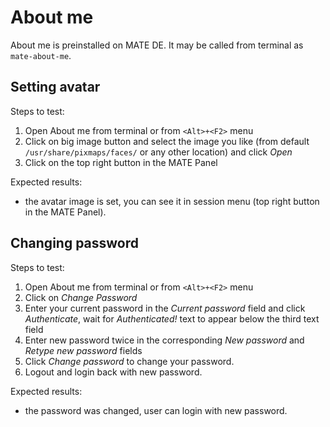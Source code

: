 # About me

About me is preinstalled on MATE DE. It may be called from terminal as `mate-about-me`.

## Setting avatar

Steps to test:

1. Open About me from terminal or from `<Alt>+<F2>` menu
1. Click on big image button and select the image you like (from default `/usr/share/pixmaps/faces/` or any other location) and click *Open*
1. Click on the top right button in the MATE Panel

Expected results:

* the avatar image is set, you can see it in session menu (top right button in the MATE Panel).

## Changing password

Steps to test:

1. Open About me from terminal or from `<Alt>+<F2>` menu
1. Click on *Change Password*
1. Enter your current password in the *Current password* field and click *Authenticate*, wait for *Authenticated!* text to appear below the third text field
1. Enter new password twice in the corresponding *New password* and *Retype new password* fields
1. Click *Change password* to change your password.
1. Logout and login back with new password.

Expected results:

* the password was changed, user can login with new password.

